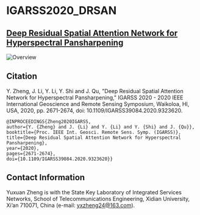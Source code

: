 # IGARSS2020_DRSAN

## [Deep Residual Spatial Attention Network for Hyperspectral Pansharpening](https://ieeexplore.ieee.org/document/9323620)

![Overview](https://github.com/yxzheng24/IEEE_GRSL_DRCNN/blob/main/Framework.png "Overview of the proposed method for hyperspectral pansharpening.")

## Citation
Y. Zheng, J. Li, Y. Li, Y. Shi and J. Qu, "Deep Residual Spatial Attention Network for Hyperspectral Pansharpening," IGARSS 2020 - 2020 IEEE International Geoscience and Remote Sensing Symposium, Waikoloa, HI, USA, 2020, pp. 2671-2674, doi: 10.1109/IGARSS39084.2020.9323620.

    @INPROCEEDINGS{Zheng2020IGARSS,
    author={Y. {Zheng} and J. {Li} and Y. {Li} and Y. {Shi} and J. {Qu}},
    booktitle={Proc. IEEE Int. Geosci. Remote Sens. Symp. (IGARSS)}, 
    title={Deep Residual Spatial Attention Network for Hyperspectral Pansharpening}, 
    year={2020},
    pages={2671-2674},
    doi={10.1109/IGARSS39084.2020.9323620}}


## Contact Information
Yuxuan Zheng is with the State Key Laboratory of Integrated Services Networks, School of Telecommunications Engineering, Xidian University, Xi’an 710071, China (e-mail: yxzheng24@163.com).
